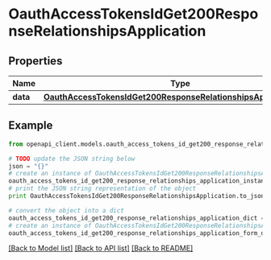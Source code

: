 # OauthAccessTokensIdGet200ResponseRelationshipsApplication


## Properties
Name | Type | Description | Notes
------------ | ------------- | ------------- | -------------
**data** | [**OauthAccessTokensIdGet200ResponseRelationshipsApplicationData**](OauthAccessTokensIdGet200ResponseRelationshipsApplicationData.md) |  | [optional] 

## Example

```python
from openapi_client.models.oauth_access_tokens_id_get200_response_relationships_application import OauthAccessTokensIdGet200ResponseRelationshipsApplication

# TODO update the JSON string below
json = "{}"
# create an instance of OauthAccessTokensIdGet200ResponseRelationshipsApplication from a JSON string
oauth_access_tokens_id_get200_response_relationships_application_instance = OauthAccessTokensIdGet200ResponseRelationshipsApplication.from_json(json)
# print the JSON string representation of the object
print OauthAccessTokensIdGet200ResponseRelationshipsApplication.to_json()

# convert the object into a dict
oauth_access_tokens_id_get200_response_relationships_application_dict = oauth_access_tokens_id_get200_response_relationships_application_instance.to_dict()
# create an instance of OauthAccessTokensIdGet200ResponseRelationshipsApplication from a dict
oauth_access_tokens_id_get200_response_relationships_application_form_dict = oauth_access_tokens_id_get200_response_relationships_application.from_dict(oauth_access_tokens_id_get200_response_relationships_application_dict)
```
[[Back to Model list]](../README.md#documentation-for-models) [[Back to API list]](../README.md#documentation-for-api-endpoints) [[Back to README]](../README.md)


